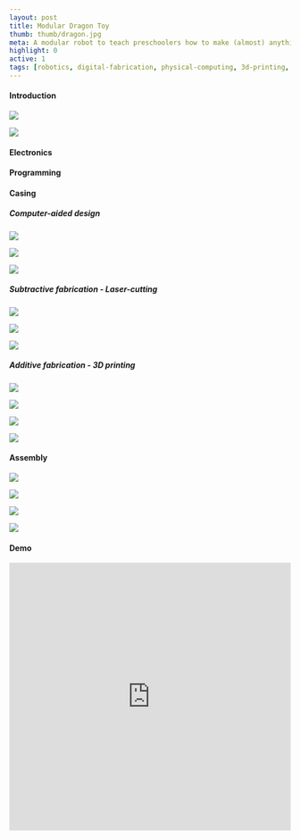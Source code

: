 ```yaml
---
layout: post
title: Modular Dragon Toy
thumb: thumb/dragon.jpg
meta: A modular robot to teach preschoolers how to make (almost) anything. Using the <a href="https://tuengominh.github.io/project/2020-07-22-3-layer-pcb.html">McDuino ESP32 Board</a>.   
highlight: 0
active: 1
tags: [robotics, digital-fabrication, physical-computing, 3d-printing, laser-cutting, arduino, fusion-360, esp32]
---
```


<h4>Introduction</h4>
<img src="{{site.baseurl}}/assets/img/fab/dragon/dragon-1.png" class="img-fluid w-100"/>
<p></p>
<img src="{{site.baseurl}}/assets/img/fab/dragon/dragon-3.png" class="img-fluid w-100"/>
<p></p>

<h4>Electronics</h4>
<p></p>

<h4>Programming</h4>
<p></p>

<h4>Casing</h4>
<h5>Computer-aided design</h5>
<img src="{{site.baseurl}}/assets/img/fab/dragon/cad-1.png" class="img-fluid w-100"/>
<p></p>
<img src="{{site.baseurl}}/assets/img/fab/dragon/cad-2.png" class="img-fluid w-100"/>
<p></p>
<img src="{{site.baseurl}}/assets/img/fab/dragon/cad-3.png" class="img-fluid w-100"/>
<p></p>
<h5>Subtractive fabrication - Laser-cutting</h5>
<img src="{{site.baseurl}}/assets/img/fab/dragon/cad-4.png" class="img-fluid w-100"/>
<p></p>
<img src="{{site.baseurl}}/assets/img/fab/dragon/laser-1.jpg" class="img-fluid w-100"/>
<p></p>
<img src="{{site.baseurl}}/assets/img/fab/dragon/laser-2.jpg" class="img-fluid w-100"/>
<p></p>

<h5>Additive fabrication - 3D printing</h5>
<img src="{{site.baseurl}}/assets/img/fab/dragon/3d-print-1.png" class="img-fluid w-100"/>
<p></p>
<img src="{{site.baseurl}}/assets/img/fab/dragon/3d-print-2.png" class="img-fluid w-100"/>
<p></p>
<img src="{{site.baseurl}}/assets/img/fab/dragon/3d-print-3.jpg" class="img-fluid w-100"/>
<p></p>
<img src="{{site.baseurl}}/assets/img/fab/dragon/3d-print-4.jpg" class="img-fluid w-100"/>
<p></p>

<h4>Assembly</h4>
<img src="{{site.baseurl}}/assets/img/fab/dragon/assem-1.jpg" class="img-fluid w-100"/>
<p></p>
<img src="{{site.baseurl}}/assets/img/fab/dragon/assem-2.jpg" class="img-fluid w-100"/>
<p></p>
<img src="{{site.baseurl}}/assets/img/fab/dragon/final-1.jpg" class="img-fluid w-100"/>
<p></p>
<img src="{{site.baseurl}}/assets/img/fab/dragon/final-2.jpg" class="img-fluid w-100"/>
<p></p>

<h4>Demo</h4>
<p></p>
<div class="text-center">
<iframe width="100%" height = "480" src="https://www.youtube.com/embed/7kFlPCfoSYc" frameborder="0" allow="accelerometer; autoplay; encrypted-media; gyroscope; picture-in-picture" allowfullscreen></iframe>
</div>

